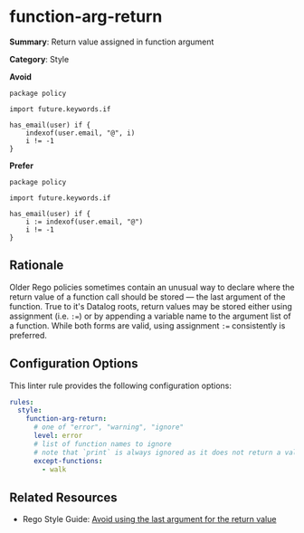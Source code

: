 # function-arg-return

**Summary**: Return value assigned in function argument

**Category**: Style

**Avoid**
```rego
package policy

import future.keywords.if

has_email(user) if {
    indexof(user.email, "@", i)
    i != -1
}
```

**Prefer**

```rego
package policy

import future.keywords.if

has_email(user) if {
    i := indexof(user.email, "@")
    i != -1
}
```

## Rationale

Older Rego policies sometimes contain an unusual way to declare where the return value of a function call should be
stored — the last argument of the function. True to it's Datalog roots, return values may be stored either using 
assignment (i.e. `:=`) or by appending a variable name to the argument list of a function. While both forms are valid,
using assignment `:=` consistently is preferred. 

## Configuration Options

This linter rule provides the following configuration options:

```yaml
rules: 
  style:
    function-arg-return:
      # one of "error", "warning", "ignore"
      level: error
      # list of function names to ignore
      # note that `print` is always ignored as it does not return a value
      except-functions:
        - walk
```

## Related Resources

- Rego Style Guide: [Avoid using the last argument for the return value](https://github.com/StyraInc/rego-style-guide#avoid-using-the-last-argument-for-the-return-value)
